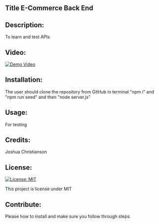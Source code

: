 
## Title E-Commerce Back End 
## Description: 
To learn and test APIs
## Video: 
[![Demo Video](https://img.youtube.com/vi/8tzr2y0Subk/0.jpg)](https://www.youtube.com/watch?v=8tzr2y0Subk)

## Installation:
The user should clone the repository from GitHub in terminal 
"npm i" and "npm run seed" and then "node server.js"
## Usage:
For testing  
## Credits:
Joshua Christianson
## License: 
[![License: MIT](https://img.shields.io/badge/License-MIT-yellow.svg)](https://opensource.org/licenses/MIT)

This project is license under MIT
## Contribute:
Please how to install and make sure you follow through steps. 

    
